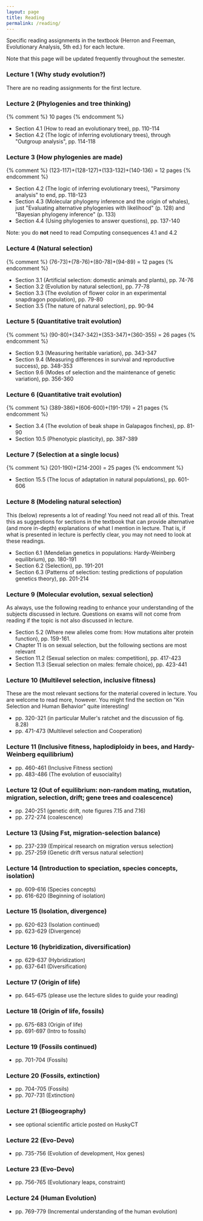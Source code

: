 ```yaml
---
layout: page
title: Reading
permalink: /reading/
---
```

Specific reading assignments in the textbook (Herron and Freeman, Evolutionary Analysis, 5th ed.) for each lecture. 

Note that this page will be updated frequently throughout the semester.

### Lecture 1 (Why study evolution?)

There are no reading assignments for the first lecture.

### Lecture 2 (Phylogenies and tree thinking) 

{% comment %}
10 pages
{% endcomment %}

* Section 4.1 (How to read an evolutionary tree), pp. 110-114
* Section 4.2 (The logic of inferring evolutionary trees), through "Outgroup analysis", pp. 114-118

### Lecture 3 (How phylogenies are made)

{% comment %}
(123-117)+(128-127)+(133-132)+(140-136) = 12 pages
{% endcomment %}

* Section 4.2 (The logic of inferring evolutionary trees), "Parsimony analysis" to end, pp. 118-123
* Section 4.3 (Molecular phylogeny inference and the origin of whales), just "Evaluating alternative phylogenies with likelihood" (p. 128) and "Bayesian phylogeny inference" (p. 133)
* Section 4.4 (Using phylogenies to answer questions), pp. 137-140

Note: you do **not** need to read Computing consequences 4.1 and 4.2

### Lecture 4 (Natural selection)

{% comment %}
(76-73)+(78-76)+(80-78)+(94-89) = 12 pages
{% endcomment %}

* Section 3.1 (Artificial selection: domestic animals and plants), pp. 74-76
* Section 3.2 (Evolution by natural selection), pp. 77-78
* Section 3.3 (The evolution of flower color in an experimental snapdragon population), pp. 79-80
* Section 3.5 (The nature of natural selection), pp. 90-94

### Lecture 5 (Quantitative trait evolution)

{% comment %}
(90-80)+(347-342)+(353-347)+(360-355) = 26 pages
{% endcomment %}

* Section 9.3 (Measuring heritable variation), pp. 343-347
* Section 9.4 (Measuring differences in survival and reproductive success), pp. 348-353
* Section 9.6 (Modes of selection and the maintenance of genetic variation), pp. 356-360

### Lecture 6 (Quantitative trait evolution)

{% comment %}
(389-386)+(606-600)+(191-179) = 21 pages
{% endcomment %}

* Section 3.4 (The evolution of beak shape in Galapagos finches), pp. 81-90
* Section 10.5 (Phenotypic plasticity), pp. 387-389

### Lecture 7 (Selection at a single locus)

{% comment %}
(201-190)+(214-200) = 25 pages
{% endcomment %}

* Section 15.5 (The locus of adaptation in natural populations), pp. 601-606

### Lecture 8 (Modeling natural selection)

This (below) represents a lot of reading! You need not read all of this. Treat this as suggestions for 
sections in the textbook that can provide alternative (and more in-depth) explanations
of what I mention in lecture. That is, if what is presented in lecture is perfectly clear, 
you may not need to look at these readings. 

* Section 6.1 (Mendelian genetics in populations: Hardy-Weinberg equilibrium), pp. 180-191
* Section 6.2 (Selection), pp. 191-201
* Section 6.3 (Patterns of selection: testing predictions of population genetics theory), pp. 201-214

### Lecture 9 (Molecular evolution, sexual selection)

As always, use the following reading to enhance your understanding of the subjects discussed in lecture. 
Questions on exams will not come from reading if the topic is not also discussed in lecture.

* Section 5.2 (Where new alleles come from: How mutations alter protein function), pp. 159-161.
* Chapter 11 is on sexual selection, but the following sections are most relevant
* Section 11.2 (Sexual selection on males: competition), pp. 417-423
* Section 11.3 (Sexual selection on males: female choice), pp. 423-441

### Lecture 10 (Multilevel selection, inclusive fitness)

These are the most relevant sections for the material covered in lecture. 
You are welcome to read more, however. You might find the section on "Kin Selection and Human Behavior" quite interesting!
* pp. 320-321 (in particular Muller's ratchet and the discussion of fig. 8.28)
* pp. 471-473 (Multilevel selection and Cooperation)

### Lecture 11 (Inclusive fitness, haplodiploidy in bees, and Hardy-Weinberg equilibrium)
* pp. 460-461 (Inclusive Fitness section)
* pp. 483-486 (The evolution of eusociality)

### Lecture 12 (Out of equilibrium: non-random mating, mutation, migration, selection, drift; gene trees and coalescence)
* pp. 240-251 (genetic drift, note figures 7.15 and 7.16)
* pp. 272-274 (coalescence)

### Lecture 13 (Using Fst, migration-selection balance)
* pp. 237-239 (Empirical research on migration versus selection)
* pp. 257-259 (Genetic drift versus natural selection)

### Lecture 14 (Introduction to speciation, species concepts, isolation)
* pp. 609-616 (Species concepts)
* pp. 616-620 (Beginning of isolation)

### Lecture 15 (Isolation, divergence)
* pp. 620-623 (Isolation continued)
* pp. 623-629 (Divergence)

### Lecture 16 (hybridization, diversification)
* pp. 629-637 (Hybridization)
* pp. 637-641 (Diversification)

### Lecture 17 (Origin of life)
* pp. 645-675 (please use the lecture slides to guide your reading)

### Lecture 18 (Origin of life, fossils)
* pp. 675-683 (Origin of life)
* pp. 691-697 (Intro to fossils)

### Lecture 19 (Fossils continued)
* pp. 701-704 (Fossils)

### Lecture 20 (Fossils, extinction)
* pp. 704-705 (Fossils)
* pp. 707-731 (Extinction)

### Lecture 21 (Biogeography)
* see optional scientific article posted on HuskyCT

### Lecture 22 (Evo-Devo)
* pp. 735-756 (Evolution of development, Hox genes)

### Lecture 23 (Evo-Devo)
* pp. 756-765 (Evolutionary leaps, constraint)

### Lecture 24 (Human Evolution)
* pp. 769-779 (Incremental understanding of the human evolution)